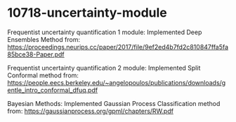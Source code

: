 # 10718-uncertainty-module

Frequentist uncertainty quantification 1 module:
Implemented Deep Ensembles Method from: https://proceedings.neurips.cc/paper/2017/file/9ef2ed4b7fd2c810847ffa5fa85bce38-Paper.pdf

Frequentist uncertainty quantification 2 module: 
Implemented Split Conformal method from: https://people.eecs.berkeley.edu/~angelopoulos/publications/downloads/gentle_intro_conformal_dfuq.pdf

Bayesian Methods:
Implemented Gaussian Process Classification method from: https://gaussianprocess.org/gpml/chapters/RW.pdf

